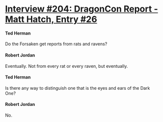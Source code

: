 # [Interview #204: DragonCon Report - Matt Hatch, Entry #26](https://www.theoryland.com/intvmain.php?i=204#26)

#### Ted Herman

Do the Forsaken get reports from rats and ravens?

#### Robert Jordan

Eventually. Not from every rat or every raven, but eventually.

#### Ted Herman

Is there any way to distinguish one that is the eyes and ears of the Dark One?

#### Robert Jordan

No.


